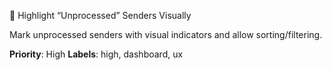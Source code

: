 🚩 Highlight “Unprocessed” Senders Visually

Mark unprocessed senders with visual indicators and allow sorting/filtering.

**Priority**: High
**Labels**: high, dashboard, ux
